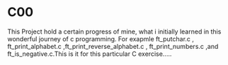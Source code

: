 # C00
This Project hold a certain progress of mine, what i initially learned in this wonderful journey of c programming. For exapmle ft_putchar.c , ft_print_alphabet.c ,ft_print_reverse_alphabet.c , ft_print_numbers.c ,and ft_is_negative.c.This is it for this particular C exercise.....
